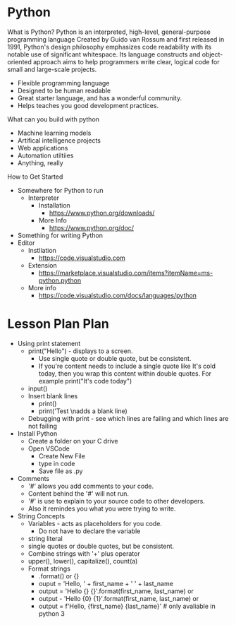 # Python
What is Python? Python is an interpreted, high-level, general-purpose programming language Created by Guido van Rossum and first released in 1991, Python's design philosophy emphasizes code readability with its notable use of significant whitespace. Its language constructs and object-oriented approach aims to help programmers write clear, logical code for small and large-scale projects.

- Flexible programming language
- Designed to be human readable
- Great starter language, and has a wonderful community.
- Helps teaches you good development practices.


What can you build with python
- Machine learning models
- Artifical intelligence projects
- Web applications
- Automation utiltiies
- Anything, really

How to Get Started
- Somewhere for Python to run
    - Interpreter
        - Installation
            - https://www.python.org/downloads/
        - More Info
            - https://www.python.org/doc/
- Something for writing Python
 - Editor
    - Instllation
        - https://code.visualstudio.com
    - Extension
        - https://marketplace.visualstudio.com/items?itemName=ms-python.python
    - More info
        - https://code.visualstudio.com/docs/languages/python

# Lesson Plan Plan
- Using print statement
    - print("Hello") - displays to a screen.
        - Use single quote or double quote, but be consistent.
        - If you're content needs to include a single quote like It's cold today, then you wrap this content within double quotes. For example print("It's code today")
    - input()
    - Insert blank lines
        - print()
        - print('Test \nadds a blank line)
    - Debugging with print - see which lines are failing and which lines are not failing
- Install Python
  - Create a folder on your C drive
  - Open VSCode
    - Create New File
    - type in code
    - Save file as .py
- Comments
    - '#' allows you add comments to your code.
    - Content behind the '#' will not run.
    - '#' is use to explain to your source code to other developers.
    - Also it remindes you what you were trying to write.
- String Concepts
    - Variables - acts as placeholders for you code.
        - Do not have to declare the variable
    - string literal
    - single quotes or double quotes, but be consistent.
    - Combine strings with '+' plus operator    
    - upper(), lower(), capitalize(), count(a)
    - Format strings
      - .format() or {<string>}
      - ouput = 'Hello, ' + first_name + ' ' + last_name
      - output = 'Hello {} {}'.format(first_name, last_name) or
      - output - 'Hello {0} {1}'.format(first_name, last_name) or
      - output = f'Hello, {first_name} {last_name}' # only avaliable in python 3 
